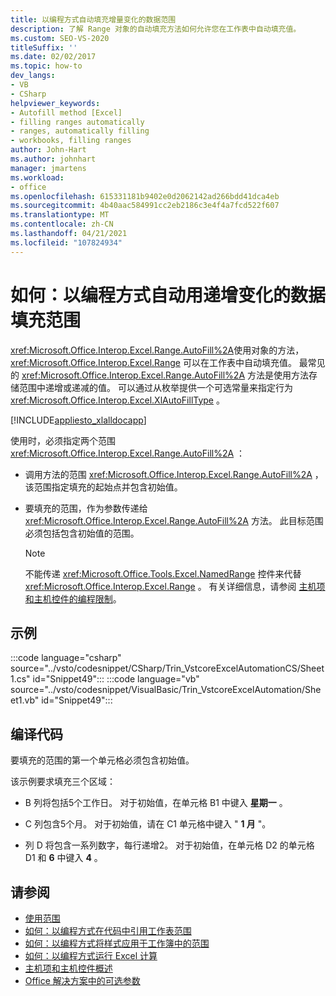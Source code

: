 ```yaml
---
title: 以编程方式自动填充增量变化的数据范围
description: 了解 Range 对象的自动填充方法如何允许您在工作表中自动填充值。
ms.custom: SEO-VS-2020
titleSuffix: ''
ms.date: 02/02/2017
ms.topic: how-to
dev_langs:
- VB
- CSharp
helpviewer_keywords:
- Autofill method [Excel]
- filling ranges automatically
- ranges, automatically filling
- workbooks, filling ranges
author: John-Hart
ms.author: johnhart
manager: jmartens
ms.workload:
- office
ms.openlocfilehash: 615331181b9402e0d2062142ad266bdd41dca4eb
ms.sourcegitcommit: 4b40aac584991cc2eb2186c3e4f4a7fcd522f607
ms.translationtype: MT
ms.contentlocale: zh-CN
ms.lasthandoff: 04/21/2021
ms.locfileid: "107824934"
---
```

# <a name="how-to-programmatically-automatically-fill-ranges-with-incrementally-changing-data"></a>如何：以编程方式自动用递增变化的数据填充范围
  <xref:Microsoft.Office.Interop.Excel.Range.AutoFill%2A>使用对象的方法， <xref:Microsoft.Office.Interop.Excel.Range> 可以在工作表中自动填充值。 最常见的 <xref:Microsoft.Office.Interop.Excel.Range.AutoFill%2A> 方法是使用方法存储范围中递增或递减的值。 可以通过从枚举提供一个可选常量来指定行为 <xref:Microsoft.Office.Interop.Excel.XlAutoFillType> 。

 [!INCLUDE[appliesto_xlalldocapp](../vsto/includes/appliesto-xlalldocapp-md.md)]

 使用时，必须指定两个范围 <xref:Microsoft.Office.Interop.Excel.Range.AutoFill%2A> ：

- 调用方法的范围 <xref:Microsoft.Office.Interop.Excel.Range.AutoFill%2A> ，该范围指定填充的起始点并包含初始值。

- 要填充的范围，作为参数传递给 <xref:Microsoft.Office.Interop.Excel.Range.AutoFill%2A> 方法。 此目标范围必须包括包含初始值的范围。

    > [!NOTE]
    > 不能传递 <xref:Microsoft.Office.Tools.Excel.NamedRange> 控件来代替 <xref:Microsoft.Office.Interop.Excel.Range> 。 有关详细信息，请参阅 [主机项和主机控件的编程限制](../vsto/programmatic-limitations-of-host-items-and-host-controls.md)。

## <a name="example"></a>示例
 :::code language="csharp" source="../vsto/codesnippet/CSharp/Trin_VstcoreExcelAutomationCS/Sheet1.cs" id="Snippet49":::
 :::code language="vb" source="../vsto/codesnippet/VisualBasic/Trin_VstcoreExcelAutomation/Sheet1.vb" id="Snippet49":::

## <a name="compile-the-code"></a>编译代码
 要填充的范围的第一个单元格必须包含初始值。

 该示例要求填充三个区域：

- B 列将包括5个工作日。 对于初始值，在单元格 B1 中键入 **星期一** 。

- C 列包含5个月。 对于初始值，请在 C1 单元格中键入 " **1 月** "。

- 列 D 将包含一系列数字，每行递增2。 对于初始值，在单元格 D2 的单元格 D1 和 **6** 中键入 **4** 。

## <a name="see-also"></a>请参阅
- [使用范围](../vsto/working-with-ranges.md)
- [如何：以编程方式在代码中引用工作表范围](../vsto/how-to-programmatically-refer-to-worksheet-ranges-in-code.md)
- [如何：以编程方式将样式应用于工作簿中的范围](../vsto/how-to-programmatically-apply-styles-to-ranges-in-workbooks.md)
- [如何：以编程方式运行 Excel 计算](../vsto/how-to-programmatically-run-excel-calculations-programmatically.md)
- [主机项和主机控件概述](../vsto/host-items-and-host-controls-overview.md)
- [Office 解决方案中的可选参数](../vsto/optional-parameters-in-office-solutions.md)
